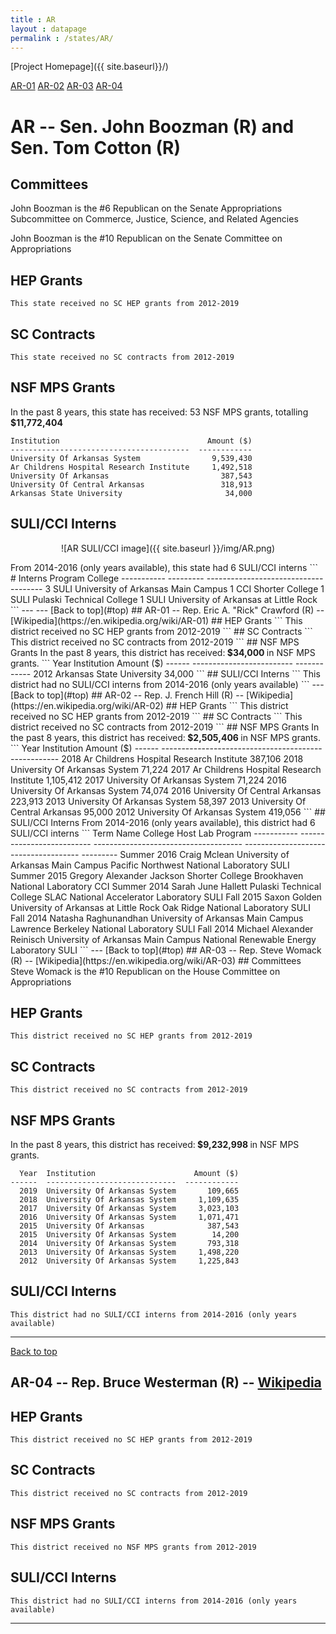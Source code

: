 ```yaml
---
title : AR
layout : datapage
permalink : /states/AR/
---
```

<a name="top"></a>
[Project Homepage]({{ site.baseurl}}/)


[AR-01](#AR-01)  [AR-02](#AR-02)  [AR-03](#AR-03)  [AR-04](#AR-04)  

# AR -- Sen. John Boozman (R) and  Sen. Tom Cotton (R)
## Committees
John Boozman is the #6 Republican on the Senate Appropriations Subcommittee on Commerce, Justice, Science, and Related Agencies 

John Boozman is the #10 Republican on the Senate Committee on Appropriations 

## HEP Grants
```
This state received no SC HEP grants from 2012-2019
```
## SC Contracts
```
This state received no SC contracts from 2012-2019
```
## NSF MPS Grants
In the past 8 years, this state has received:
53 NSF MPS grants, totalling <b> $11,772,404</b>
```
Institution                                 Amount ($)
----------------------------------------  ------------
University Of Arkansas System                9,539,430
Ar Childrens Hospital Research Institute     1,492,518
University Of Arkansas                         387,543
University Of Central Arkansas                 318,913
Arkansas State University                       34,000
```
## SULI/CCI Interns
<p align="center">
![AR SULI/CCI image]({{ site.baseurl }}/img/AR.png)
</p>
From 2014-2016 (only years available), this state had 6 SULI/CCI interns
```
  # Interns  Program    College
-----------  ---------  -------------------------------------
          3  SULI       University of Arkansas Main Campus
          1  CCI        Shorter College
          1  SULI       Pulaski Technical College
          1  SULI       University of Arkansas at Little Rock
```
---
---
<a name="AR-01"></a>
[Back to top](#top)
## AR-01 -- Rep. Eric A. "Rick" Crawford (R) -- [Wikipedia](https://en.wikipedia.org/wiki/AR-01)
## HEP Grants
```
This district received no SC HEP grants from 2012-2019
```
## SC Contracts
```
This district received no SC contracts from 2012-2019
```
## NSF MPS Grants
In the past 8 years, this district has received:<b> $34,000 </b>in NSF MPS grants.
```
  Year  Institution                  Amount ($)
------  -------------------------  ------------
  2012  Arkansas State University        34,000
```
## SULI/CCI Interns
```
This district had no SULI/CCI interns from 2014-2016 (only years available)
```
---
<a name="AR-02"></a>
[Back to top](#top)
## AR-02 -- Rep. J. French Hill (R) -- [Wikipedia](https://en.wikipedia.org/wiki/AR-02)
## HEP Grants
```
This district received no SC HEP grants from 2012-2019
```
## SC Contracts
```
This district received no SC contracts from 2012-2019
```
## NSF MPS Grants
In the past 8 years, this district has received:<b> $2,505,406 </b>in NSF MPS grants.
```
  Year  Institution                                 Amount ($)
------  ----------------------------------------  ------------
  2018  Ar Childrens Hospital Research Institute       387,106
  2018  University Of Arkansas System                   71,224
  2017  Ar Childrens Hospital Research Institute     1,105,412
  2017  University Of Arkansas System                   71,224
  2016  University Of Arkansas System                   74,074
  2016  University Of Central Arkansas                 223,913
  2013  University Of Arkansas System                   58,397
  2013  University Of Central Arkansas                  95,000
  2012  University Of Arkansas System                  419,056
```
## SULI/CCI Interns
From 2014-2016 (only years available), this district had 6 SULI/CCI interns
```
Term         Name                        College                                Host Lab                               Program
-----------  --------------------------  -------------------------------------  -------------------------------------  ---------
Summer 2016  Craig Mclean                University of Arkansas Main Campus     Pacific Northwest National Laboratory  SULI
Summer 2015  Gregory Alexander Jackson   Shorter College                        Brookhaven National Laboratory         CCI
Summer 2014  Sarah June Hallett          Pulaski Technical College              SLAC National Accelerator Laboratory   SULI
Fall 2015    Saxon Golden                University of Arkansas at Little Rock  Oak Ridge National Laboratory          SULI
Fall 2014    Natasha Raghunandhan        University of Arkansas Main Campus     Lawrence Berkeley National Laboratory  SULI
Fall 2014    Michael Alexander Reinisch  University of Arkansas Main Campus     National Renewable Energy Laboratory   SULI
```
---
<a name="AR-03"></a>
[Back to top](#top)
## AR-03 -- Rep. Steve Womack (R) -- [Wikipedia](https://en.wikipedia.org/wiki/AR-03)
## Committees
Steve Womack is the #10 Republican on the House Committee on Appropriations 

## HEP Grants
```
This district received no SC HEP grants from 2012-2019
```
## SC Contracts
```
This district received no SC contracts from 2012-2019
```
## NSF MPS Grants
In the past 8 years, this district has received:<b> $9,232,998 </b>in NSF MPS grants.
```
  Year  Institution                      Amount ($)
------  -----------------------------  ------------
  2019  University Of Arkansas System       109,665
  2018  University Of Arkansas System     1,109,635
  2017  University Of Arkansas System     3,023,103
  2016  University Of Arkansas System     1,071,471
  2015  University Of Arkansas              387,543
  2015  University Of Arkansas System        14,200
  2014  University Of Arkansas System       793,318
  2013  University Of Arkansas System     1,498,220
  2012  University Of Arkansas System     1,225,843
```
## SULI/CCI Interns
```
This district had no SULI/CCI interns from 2014-2016 (only years available)
```
---
<a name="AR-04"></a>
[Back to top](#top)
## AR-04 -- Rep. Bruce Westerman (R) -- [Wikipedia](https://en.wikipedia.org/wiki/AR-04)
## HEP Grants
```
This district received no SC HEP grants from 2012-2019
```
## SC Contracts
```
This district received no SC contracts from 2012-2019
```
## NSF MPS Grants
```
This district received no NSF MPS grants from 2012-2019
```
## SULI/CCI Interns
```
This district had no SULI/CCI interns from 2014-2016 (only years available)
```
---
